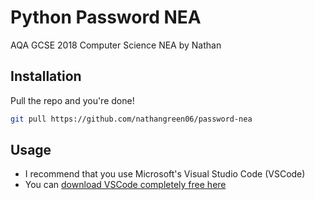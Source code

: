 # Python Password NEA
AQA GCSE 2018 Computer Science NEA by Nathan

## Installation

Pull the repo and you're done!

```bash
git pull https://github.com/nathangreen06/password-nea
```

## Usage

- I recommend that you use Microsoft's Visual Studio Code (VSCode)
- You can [download VSCode completely free here](https://code.visualstudio.com/)